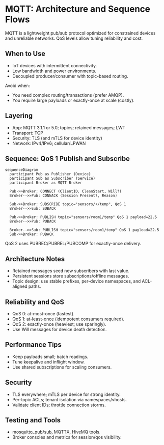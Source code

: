 # MQTT: Architecture and Sequence Flows

MQTT is a lightweight pub/sub protocol optimized for constrained devices and unreliable networks. QoS levels allow tuning reliability and cost.

## When to Use
- IoT devices with intermittent connectivity.
- Low bandwidth and power environments.
- Decoupled producer/consumer with topic-based routing.

Avoid when:
- You need complex routing/transactions (prefer AMQP).
- You require large payloads or exactly-once at scale (costly).

## Layering
- App: MQTT 3.1.1 or 5.0; topics; retained messages; LWT
- Transport: TCP
- Security: TLS (and mTLS for device identity)
- Network: IPv4/IPv6; cellular/LPWAN

## Sequence: QoS 1 Publish and Subscribe
```mermaid
sequenceDiagram
  participant Pub as Publisher (Device)
  participant Sub as Subscriber (Service)
  participant Broker as MQTT Broker

  Pub->>Broker: CONNECT (ClientID, CleanStart, Will?)
  Broker-->>Pub: CONNACK (Session Present?, Reason)

  Sub->>Broker: SUBSCRIBE topic="sensors/+/temp", QoS 1
  Broker-->>Sub: SUBACK

  Pub->>Broker: PUBLISH topic="sensors/room1/temp" QoS 1 payload=22.5
  Broker-->>Pub: PUBACK

  Broker-->>Sub: PUBLISH topic="sensors/room1/temp" QoS 1 payload=22.5
  Sub->>Broker: PUBACK
```

QoS 2 uses PUBREC/PUBREL/PUBCOMP for exactly-once delivery.

## Architecture Notes
- Retained messages seed new subscribers with last value.
- Persistent sessions store subscriptions/offline messages.
- Topic design: use stable prefixes, per-device namespaces, and ACL-aligned paths.

## Reliability and QoS
- QoS 0: at-most-once (fastest).
- QoS 1: at-least-once (idempotent consumers required).
- QoS 2: exactly-once (heaviest; use sparingly).
- Use Will messages for device death detection.

## Performance Tips
- Keep payloads small; batch readings.
- Tune keepalive and inflight window.
- Use shared subscriptions for scaling consumers.

## Security
- TLS everywhere; mTLS per device for strong identity.
- Per-topic ACLs; tenant isolation via namespaces/vhosts.
- Validate client IDs; throttle connection storms.

## Testing and Tools
- mosquitto_pub/sub, MQTTX, HiveMQ tools.
- Broker consoles and metrics for session/qos visibility.